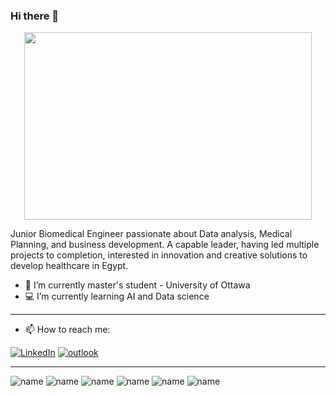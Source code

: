 ### Hi there 👋


<p align="center">
  <img width="460" height="300" src="https://user-images.githubusercontent.com/95842589/189436608-33146d9f-6b85-4334-84ea-e10e8c8a9a3d.gif">
</p>


Junior Biomedical Engineer passionate about Data analysis, Medical Planning, and business development. A capable leader, having led multiple projects to completion, interested in innovation and creative solutions to develop healthcare in Egypt.



- :book: I’m currently master's student - University of Ottawa
- :computer: I’m currently learning AI and Data science
---------------------------------------------------------------------
- 📫 How to reach me: 

[![LinkedIn](https://img.shields.io/badge/LinkedIn-0077B5?style=for-the-badge&logo=linkedin&logoColor=white)](https://www.linkedin.com/in/ahmed-ziada-b023b2126/)
[![outlook](https://img.shields.io/badge/Microsoft_Outlook-0078D4?style=for-the-badge&logo=microsoft-outlook&logoColor=white)](https://ahmedaliziada@outlook.com/) 

------------------------------------------------------------------
![name](https://img.shields.io/badge/Python-FFD43B?style=for-the-badge&logo=python&logoColor=blue)
![name](https://img.shields.io/badge/Pandas-2C2D72?style=for-the-badge&logo=pandas&logoColor=white)
![name](https://img.shields.io/badge/Plotly-239120?style=for-the-badge&logo=plotly&logoColor=white)
![name](https://img.shields.io/badge/Numpy-777BB4?style=for-the-badge&logo=numpy&logoColor=white)
![name](https://img.shields.io/badge/IBM%20Cloud-1261FE?style=for-the-badge&logo=IBM%20Cloud&logoColor=white)
![name](https://img.shields.io/badge/R-276DC3?style=for-the-badge&logo=r&logoColor=white)



